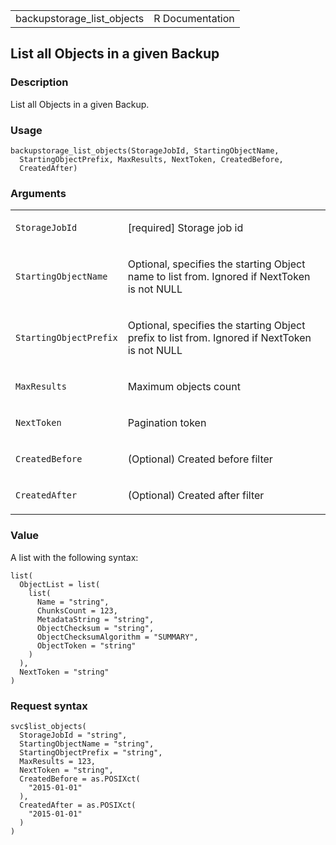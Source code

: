 <table style="width: 100%;">
<tbody>
<tr class="odd">
<td>backupstorage_list_objects</td>
<td style="text-align: right;">R Documentation</td>
</tr>
</tbody>
</table>

## List all Objects in a given Backup

### Description

List all Objects in a given Backup.

### Usage

    backupstorage_list_objects(StorageJobId, StartingObjectName,
      StartingObjectPrefix, MaxResults, NextToken, CreatedBefore,
      CreatedAfter)

### Arguments

<table>
<colgroup>
<col style="width: 35%" />
<col style="width: 65%" />
</colgroup>
<tbody>
<tr class="odd">
<td><code
id="backupstorage_list_objects_:_StorageJobId">StorageJobId</code></td>
<td><p>[required] Storage job id</p></td>
</tr>
<tr class="even">
<td><code
id="backupstorage_list_objects_:_StartingObjectName">StartingObjectName</code></td>
<td><p>Optional, specifies the starting Object name to list from.
Ignored if NextToken is not NULL</p></td>
</tr>
<tr class="odd">
<td><code
id="backupstorage_list_objects_:_StartingObjectPrefix">StartingObjectPrefix</code></td>
<td><p>Optional, specifies the starting Object prefix to list from.
Ignored if NextToken is not NULL</p></td>
</tr>
<tr class="even">
<td><code
id="backupstorage_list_objects_:_MaxResults">MaxResults</code></td>
<td><p>Maximum objects count</p></td>
</tr>
<tr class="odd">
<td><code
id="backupstorage_list_objects_:_NextToken">NextToken</code></td>
<td><p>Pagination token</p></td>
</tr>
<tr class="even">
<td><code
id="backupstorage_list_objects_:_CreatedBefore">CreatedBefore</code></td>
<td><p>(Optional) Created before filter</p></td>
</tr>
<tr class="odd">
<td><code
id="backupstorage_list_objects_:_CreatedAfter">CreatedAfter</code></td>
<td><p>(Optional) Created after filter</p></td>
</tr>
</tbody>
</table>

### Value

A list with the following syntax:

    list(
      ObjectList = list(
        list(
          Name = "string",
          ChunksCount = 123,
          MetadataString = "string",
          ObjectChecksum = "string",
          ObjectChecksumAlgorithm = "SUMMARY",
          ObjectToken = "string"
        )
      ),
      NextToken = "string"
    )

### Request syntax

    svc$list_objects(
      StorageJobId = "string",
      StartingObjectName = "string",
      StartingObjectPrefix = "string",
      MaxResults = 123,
      NextToken = "string",
      CreatedBefore = as.POSIXct(
        "2015-01-01"
      ),
      CreatedAfter = as.POSIXct(
        "2015-01-01"
      )
    )
